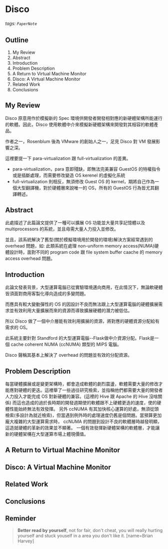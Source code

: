 Disco
===
###### tags: `PaperNote`

## Outline

1. My Review
2. Abstract
3. Introduction
4. Problem Description
5. A Return to Virtual Machine Monitor
6. Disco: A Virtual Machine Monitor
7. Related Work
8. Conclusions

## My Review

Disco 原意用作於模擬新的 Spec 環境供開發者開發相對應的新硬體架構所能運行的軟體。因此，Disco 使用軟體中介來模擬新硬體架構來開發對其相容的軟體產品。

作者之一，Rosenblum 後為 VMware 的創始人之一，足見 Disco 對 VM 發展影響之深。

這裡要提一下 para-virtualization 跟 full-virtualization 的差異。

* para-virtualization，para 意即殘缺，即無法完美兼容 GuestOS 的特權指令或是插斷處理，而需要修改變造 OS kerenel 的虛擬化系統
* full-virtualization 則相反，無須修改 Guest OS 的 kernel，期將自己作為一個大型翻譯機，對於硬體層來說唯一的 OS，所有的 GuestOS 行為皆尤其翻譯轉述。

## Abstract

此處描述了此篇論文提供了一種可以擴展 OS 功能並大量共享記憶體以及 multiprocessors 的系統，並且毋需大量人力投入並修改。

並且，該系統解決了舊型(關於模擬環境用於開發的環境)解決方案經常遇到的 overhead 問題，如: 此類系統在處理 non-uniform memory access(NUMA)硬體設計時，面對不同的 program code 跟 file system buffer caache 的 memory access overhead 問題。

## Introduction

此論文發表背景，大型運算電腦已從實驗環境邁向商用，在此情況下，無論軟硬體皆須面對商用客製化導向造成的多變問題。

而應具有較大變動彈性的 OS 的因設計不良而無法跟上大型運算電腦的硬體擴展需求並有效利用大量擴展而來的資源而導致擴展硬體的潛力被低估。

所以 Disco 做了一個中介層能有效利用擴展的資源，將對應的硬體資源分配給有需求的 OS。

此系統主要針對 Standford 的大型運算電腦--Flask做中介資源分配。Flask是一個 cache coherent NUMA (ccNUMA) 類型的 MIPS 電腦。

Disco 聲稱其基本上解決了 overhead 的問題並有效的分配資源。

## Problem Description

每當硬體擴展或是變更架構時，都會造成軟體的劇烈震盪，軟體需要大量的修改才能應對硬體的更迭。這裡舉了一些過往研究檢索，並指稱他們都需要大量的開發者人力投入才能完成 OS 對新硬體的兼容。(這裡的 Hive 跟 Apache 的 Hive 沒啥關係) 而這也造成的過於長時期的開發週期使的軟體跟不上硬體更迭的速度，使的硬體性能始終無法有效發揮。
另外 ccNUMA 有其加快核心運算的好處，無須從頭檢索(多設計為就近檢索)，但當遇到例外時的處理速度仍舊是個問題。當預算更加龐大複雜的大型運算需求時， ccNUMA 的問題到設計不良的軟體層時越發明顯，這造就硬體的革新的效果並不顯著。
一個有效發揮新硬體架構的軟體層，才能讓新的硬體架構在大型運算市場上體現價值。


## A Return to Virtual Machine Monitor

## Disco: A Virtual Machine Monitor

## Related Work

## Conclusions

## Reminder

>**Better read by yourself**, not for fair, don't cheat, you will really hurting yourself and stuck youself in a area you don't like it. 
[name=Brian Harvey]



